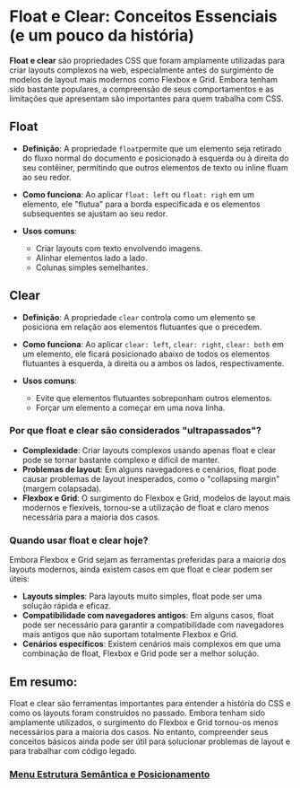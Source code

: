 # Float e Clear: Conceitos Essenciais (e um pouco da história)

**Float e clear** são propriedades CSS que foram amplamente utilizadas para criar layouts complexos na web, especialmente antes do surgimento de modelos de layout mais modernos como Flexbox e Grid. Embora tenham sido bastante populares, a compreensão de seus comportamentos e as limitações que apresentam são importantes para quem trabalha com CSS.

## Float

- **Definição**: A propriedade `float`permite que um elemento seja retirado do fluxo normal do documento e posicionado à esquerda ou à direita do seu contêiner, permitindo que outros elementos de texto ou inline fluam ao seu redor.

- **Como funciona**: Ao aplicar `float: left` ou `float: righ` em um elemento, ele "flutua" para a borda especificada e os elementos subsequentes se ajustam ao seu redor.

- **Usos comuns**:

  - Criar layouts com texto envolvendo imagens.
  - Alinhar elementos lado a lado.
  - Colunas simples semelhantes.

## Clear

- **Definição**: A propriedade `clear` controla como um elemento se posiciona em relação aos elementos flutuantes que o precedem.

- **Como funciona**: Ao aplicar `clear: left`, `clear: right`, `clear: both` em um elemento, ele ficará posicionado abaixo de todos os elementos flutuantes à esquerda, à direita ou a ambos os lados, respectivamente. 

- **Usos comuns**:

  - Evite que elementos flutuantes sobreponham outros elementos.
  - Forçar um elemento a começar em uma nova linha.

### Por que float e clear são considerados "ultrapassados"?

- **Complexidade**: Criar layouts complexos usando apenas float e clear pode se tornar bastante complexo e difícil de manter.
- **Problemas de layout**: Em alguns navegadores e cenários, float pode causar problemas de layout inesperados, como o "collapsing margin" (margem colapsada).
- **Flexbox e Grid**: O surgimento do Flexbox e Grid, modelos de layout mais modernos e flexíveis, tornou-se a utilização de float e claro menos necessária para a maioria dos casos.

### Quando usar float e clear hoje?

Embora Flexbox e Grid sejam as ferramentas preferidas para a maioria dos layouts modernos, ainda existem casos em que float e clear podem ser úteis:

- **Layouts simples**: Para layouts muito simples, float pode ser uma solução rápida e eficaz.
- **Compatibilidade com navegadores antigos**: Em alguns casos, float pode ser necessário para garantir a compatibilidade com navegadores mais antigos que não suportam totalmente Flexbox e Grid.
- **Cenários específicos**: Existem cenários mais complexos em que uma combinação de float, Flexbox e Grid pode ser a melhor solução.

## Em resumo:

Float e clear são ferramentas importantes para entender a história do CSS e como os layouts foram construídos no passado. Embora tenham sido amplamente utilizados, o surgimento do Flexbox e Grid tornou-os menos necessários para a maioria dos casos. No entanto, compreender seus conceitos básicos ainda pode ser útil para solucionar problemas de layout e para trabalhar com código legado.

### [Menu Estrutura Semântica e Posicionamento](menu.md)